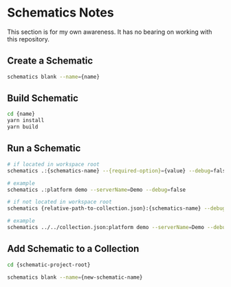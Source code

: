 # Schematics Notes

This section is for my own awareness. It has no bearing on working with this repository.

## Create a Schematic

```bash
schematics blank --name={name}
```

## Build Schematic

```bash
cd {name}
yarn install
yarn build
```

## Run a Schematic

```bash
# if located in workspace root
schematics .:{schematics-name} --{required-option}={value} --debug=false

# example
schematics .:platform demo --serverName=Demo --debug=false

# if not located in workspace root
schematics {relative-path-to-collection.json}:{schematics-name} --debug=false

# example
schematics ../../collection.json:platform demo --serverName=Demo --debug=false
```

## Add Schematic to a Collection

```bash
cd {schematic-project-root}

schematics blank --name={new-schematic-name}
```
